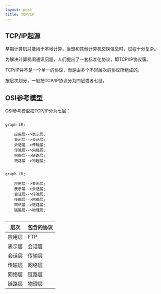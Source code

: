 ```yaml
---
layout: post
title: TCP/IP
---
```



## TCP/IP起源

早期计算机只能用于本地计算，当想和其他计算机交换信息时，过程十分复杂。

为解决计算机间通讯问题，人们提出了一套标准化协议，即TCP/IP协议簇。

TCP/IP并不是一个单一的协议，而是由多个不同层次的协议所组成的。

按层次划分，一般把TCP/IP协议分为四层或者七层。

## OSI参考模型

OSI参考模型把TCP/IP分为七层：

```mermaid

graph LR;

    应用层-->表示层;
    表示层-->会话层;
    会话层-->传输层;
    传输层-->网络层;
    网络层-->链路层;
    链路层-->物理层;

```

~~~mermaid

graph LR;

    应用层-->表示层;
    表示层-->会话层;
    会话层-->传输层;
    传输层-->网络层;
    网络层-->链路层;
    链路层-->物理层;
    
~~~

| 层次 | 包含的协议 |
-|-
| 应用层 | FTP |
| 表示层 | 会话层 |
| 会话层 | 传输层 |
| 传输层 | 网络层 |
| 网络层 | 链路层 |
| 链路层 | 物理层 |